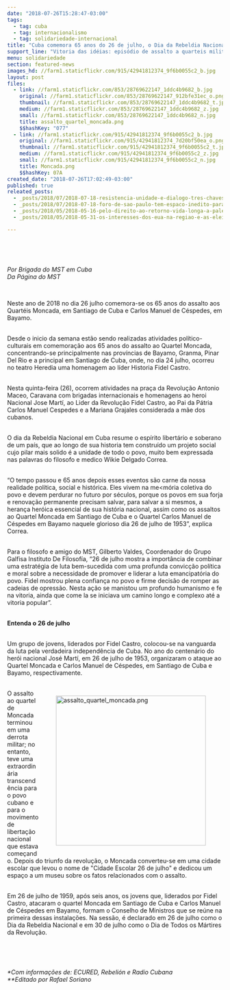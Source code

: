 ```yaml
---
date: "2018-07-26T15:28:47-03:00"
tags:
  - tag: cuba
  - tag: internacionalismo
  - tag: solidariedade-internacional
title: "Cuba comemora 65 anos do 26 de julho, o Dia da Rebeldia Nacional"
support_line: "Vitoria das idéias: episódio de assalto a quarteis militares foi fundamental para impulsionar o sentimento de libertação nacional na população cubana."
menu: solidariedade
section: featured-news
images_hd: //farm1.staticflickr.com/915/42941812374_9f6b0055c2_b.jpg
layout: post
files:
  - link: //farm1.staticflickr.com/853/28769622147_1ddc4b9682_b.jpg
    original: //farm1.staticflickr.com/853/28769622147_912bfe31ec_o.png
    thumbnail: //farm1.staticflickr.com/853/28769622147_1ddc4b9682_t.jpg
    medium: //farm1.staticflickr.com/853/28769622147_1ddc4b9682_z.jpg
    small: //farm1.staticflickr.com/853/28769622147_1ddc4b9682_n.jpg
    title: assalto_quartel_moncada.png
    $$hashKey: "077"
  - link: //farm1.staticflickr.com/915/42941812374_9f6b0055c2_b.jpg
    original: //farm1.staticflickr.com/915/42941812374_7d20bf50ea_o.png
    thumbnail: //farm1.staticflickr.com/915/42941812374_9f6b0055c2_t.jpg
    medium: //farm1.staticflickr.com/915/42941812374_9f6b0055c2_z.jpg
    small: //farm1.staticflickr.com/915/42941812374_9f6b0055c2_n.jpg
    title: Moncada.png
    $$hashKey: 07A
created_date: "2018-07-26T17:02:49-03:00"
published: true
releated_posts:
  - _posts/2018/07/2018-07-18-resistencia-unidade-e-dialogo-tres-chaves-para-o-24o-encontro-do-forum-de-sao-paulo.md
  - _posts/2018/07/2018-07-18-foro-de-sao-paulo-tem-espaco-inedito-para-escuta-de-redes-e-movimentos-populares.md
  - _posts/2018/05/2018-05-16-pelo-direito-ao-retorno-vida-longa-a-palestina.md
  - _posts/2018/05/2018-05-31-os-interesses-dos-eua-na-regiao-e-as-eleicoes-na-venezuela.md

---
```

<p>&nbsp;</p>

<p>&nbsp;</p>

<p><em>Por Brigada do MST em Cuba<br />
Da P&aacute;gina do MST</em></p>

<p>&nbsp;</p>

<p>Neste ano de 2018 no dia 26 julho comemora-se os 65 anos do assalto aos Quart&eacute;is Moncada, em Santiago de Cuba e Carlos Manuel de C&eacute;spedes, em Bayamo.</p>

<p><br />
Desde o inicio da semana est&atilde;o sendo realizadas atividades pol&iacute;tico-culturais em comemora&ccedil;&atilde;o aos 65 anos do assalto ao Quartel Moncada, concentrando-se principalmente nas prov&iacute;ncias de Bayamo, Granma, Pinar Del Rio e a principal em Santiago de Cuba, onde, no dia 24 julho, ocorreu no teatro Heredia uma homenagem ao l&iacute;der Historia Fidel Castro.</p>

<p><br />
Nesta quinta-feira (26), ocorrem atividades na pra&ccedil;a da Revolu&ccedil;&atilde;o Antonio Maceo, Caravana com brigadas internacionais e homenagens ao heroi Nacional Jose Mart&iacute;, ao Lider da Revolu&ccedil;&atilde;o Fidel Castro, ao Pai da P&aacute;tria Carlos Manuel Cespedes e a Mariana Grajales considerada a m&atilde;e dos cubanos.</p>

<p><br />
O dia da Rebeldia Nacional em Cuba resume o esp&iacute;rito libert&aacute;rio e soberano de um pa&iacute;s, que ao longo de sua historia tem constru&iacute;do um projeto social cujo pilar mais solido &eacute; a unidade de todo o povo, muito bem expressada nas palavras do filosofo e medico Wikie Delgado Correa.</p>

<p><br />
&ldquo;O tempo passou e 65 anos depois esses eventos s&atilde;o carne da nossa realidade pol&iacute;tica, social e hist&oacute;rica. Eles vivem na me&lt;m&oacute;ria coletiva do povo e devem perdurar no futuro por s&eacute;culos, porque os povos em sua forja e renova&ccedil;&atilde;o permanente precisam salvar, para salvar a si mesmos, a heran&ccedil;a her&oacute;ica essencial de sua hist&oacute;ria nacional, assim como os assaltos ao Quartel Moncada em Santiago de Cuba e o Quartel Carlos Manuel de C&eacute;spedes em Bayamo naquele glorioso dia 26 de julho de 1953&rdquo;, explica Correa.</p>

<p><br />
Para o filosofo e amigo do MST, Gilberto Valdes, Coordenador do Grupo Galfisa Instituto De Filosof&iacute;a, &ldquo;26 de julho mostra a import&acirc;ncia de combinar uma estrat&eacute;gia de luta bem-sucedida com uma profunda convic&ccedil;&atilde;o pol&iacute;tica e moral sobre a necessidade de promover e liderar a luta emancipat&oacute;ria do povo. Fidel mostrou plena confian&ccedil;a no povo e firme decis&atilde;o de romper as cadeias de opress&atilde;o. Nesta a&ccedil;&atilde;o se manistou um profundo humanismo e fe na vitoria, ainda que come la se iniciava um camino longo e complexo at&eacute; a vitoria popular&rdquo;.</p>

<p><br />
<strong>Entenda o 26 de julho</strong></p>

<p><br />
Um grupo de jovens, liderados por Fidel Castro, colocou-se na vanguarda da luta pela verdadeira independ&ecirc;ncia de Cuba. No ano do centen&aacute;rio do her&oacute;i nacional Jos&eacute; Mart&iacute;, em 26 de julho de 1953, organizaram o ataque ao Quartel Moncada e Carlos Manuel de C&eacute;spedes, em Santiago de Cuba e Bayamo, respectivamente.<br />
&nbsp;</p>

<figure class="image" style="float:right"><img alt="assalto_quartel_moncada.png" height="350" src="//farm1.staticflickr.com/853/28769622147_1ddc4b9682_b.jpg" width="350" />
<figcaption></figcaption>
</figure>

<p>O assalto ao quartel de Moncada terminou em uma derrota militar; no entanto, teve uma extraordin&aacute;ria transcend&ecirc;ncia para o povo cubano e para o movimento de liberta&ccedil;&atilde;o nacional que estava come&ccedil;ando. Depois do triunfo da revolu&ccedil;&atilde;o, o Moncada converteu-se em uma cidade escolar que levou o nome de &quot;Cidade Escolar 26 de julho&quot; e dedicou um espa&ccedil;o a um museu sobre os fatos relacionados com o assalto.</p>

<p><br />
Em 26 de julho de 1959, ap&oacute;s seis anos, os jovens que, liderados por Fidel Castro, atacaram o quartel Moncada em Santiago de Cuba e Carlos Manuel de C&eacute;spedes em Bayamo, formam o Conselho de Ministros que se re&uacute;ne na primeira dessas instala&ccedil;&otilde;es. Na sess&atilde;o, &eacute; declarado em 26 de julho como o Dia da Rebeldia Nacional e em 30 de julho como o Dia de Todos os M&aacute;rtires da Revolu&ccedil;&atilde;o.</p>

<p>&nbsp;</p>

<p>&nbsp;</p>

<p><em>*Com informa&ccedil;&otilde;es de: ECURED, Rebeli&oacute;n e Radio Cubana<br />
**Editado por Rafael Soriano</em></p>
